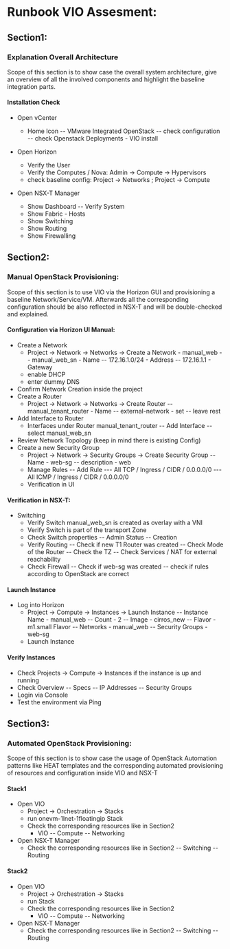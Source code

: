 # Runbook VIO Assesment:

## Section1:

### Explanation Overall Architecture

Scope of this section is to show case the overall system architecture, give an overview of all the involved components and highlight the baseline integration parts.

#### Installation Check 

- Open vCenter
    - Home Icon
    -- VMware Integrated OpenStack
    -- check configuration
    -- check Openstack Deployments - VIO install

- Open Horizon
    - Verify the User
    - Verify the Computes / Nova: Admin -> Compute -> Hypervisors
    - check baseline config: Project -> Networks ; Project -> Compute

- Open NSX-T Manager
    - Show Dashboard
    -- Verify System
    - Show Fabric - Hosts
    - Show Switching
    - Show Routing 
    - Show Firewalling

## Section2: 
### Manual OpenStack Provisioning:

Scope of this section is to use VIO via the Horizon GUI and provisioning a baseline Network/Service/VM. Afterwards all the corresponding configuration should be also reflected in NSX-T and will be double-checked and explained.

#### Configuration via Horizon UI Manual:

- Create a Network
	- Project -> Network -> Networks -> Create a Network - manual_web
	-- manual_web_sn - Name
	-- 172.16.1.0/24 - Address
	-- 172.16.1.1 - Gateway
	- enable DHCP
	- enter dummy DNS
- Confirm Network Creation inside the project
- Create a Router
	- Project -> Network -> Networks -> Create Router
	-- manual_tenant_router - Name
	-- external-network - set
	-- leave rest
- Add Interface to Router
	- Interfaces under Router manual_tenant_router
	-- Add Interface
	-- select manual_web_sn
- Review Network Topology (keep in mind there is existing Config)
- Create a new Security Group
	- Project -> Network -> Security Groups -> Create Security Group
	-- Name - web-sg
	-- description - web
	- Manage Rules
	-- Add Rule
	--- All TCP / Ingress / CIDR / 0.0.0.0/0
	--- All ICMP / Ingress / CIDR / 0.0.0.0/0
	- Verification in UI

#### Verification in NSX-T:

- Switching
	- Verify Switch manual_web_sn is created as overlay with a VNI 
	- Verify Switch is part of the transport Zone
	- Check Switch properties
	-- Admin Status
	-- Creation
	- Verify Routing
	-- Check if new T1 Router was created
	-- Check Mode of the Router
	-- Check the TZ
	-- Check Services / NAT for external reachability
	- Check Firewall 
	-- Check if web-sg was created
	-- check if rules according to OpenStack are correct

#### Launch Instance

- Log into Horizon
	- Project -> Compute -> Instances -> Launch Instance
	-- Instance Name - manual_web
	-- Count - 2
	-- Image - cirros_new
	-- Flavor - m1.small Flavor
	-- Networks - manual_web
	-- Security Groups - web-sg
	- Launch Instance

#### Verify Instances

- Check Projects -> Compute -> Instances if the instance is up and running 
- Check Overview
-- Specs
-- IP Addresses
-- Security Groups
- Login via Console
- Test the environment via Ping

## Section3:
### Automated OpenStack Provisioning:

Scope of this section is to show case the usage of OpenStack Automation patterns like HEAT templates and the corresponding automated provisioning of resources and configuration inside VIO and NSX-T

#### Stack1

- Open VIO
	- Project -> Orchestration -> Stacks
	- run onevm-1lnet-1floatingip Stack
	- Check the corresponding resources like in Section2
		- VIO
		-- Compute
		-- Networking
- Open NSX-T Manager
	- Check the corresponding resources like in Section2
		-- Switching
		-- Routing

#### Stack2

- Open VIO
	- Project -> Orchestration -> Stacks
	- run  Stack
	- Check the corresponding resources like in Section2
		- VIO
		-- Compute
		-- Networking
- Open NSX-T Manager
	- Check the corresponding resources like in Section2
		-- Switching
		-- Routing



